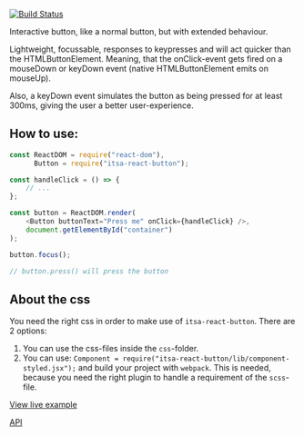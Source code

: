 [![Build Status](https://travis-ci.org/ItsAsbreuk/itsa-react-button.svg?branch=master)](https://travis-ci.org/ItsAsbreuk/itsa-react-button)

Interactive button, like a normal button, but with extended behaviour.

Lightweight, focussable, responses to keypresses and will act quicker than the HTMLButtonElement.
Meaning, that the onClick-event gets fired on a mouseDown or keyDown event (native HTMLButtonElement emits on mouseUp).

Also, a keyDown event simulates the button as being pressed for at least 300ms, giving the user a better user-experience.

## How to use:

```js
const ReactDOM = require("react-dom"),
      Button = require("itsa-react-button");

const handleClick = () => {
    // ...
};

const button = ReactDOM.render(
    <Button buttonText="Press me" onClick={handleClick} />,
    document.getElementById("container")
);

button.focus();

// button.press() will press the button
```

## About the css

You need the right css in order to make use of `itsa-react-button`. There are 2 options:

1. You can use the css-files inside the `css`-folder.
2. You can use: `Component = require("itsa-react-button/lib/component-styled.jsx");` and build your project with `webpack`. This is needed, because you need the right plugin to handle a requirement of the `scss`-file.


[View live example](http://projects.itsasbreuk.nl/react-components/itsa-button/component.html)

[API](http://projects.itsasbreuk.nl/react-components/itsa-button/api/)